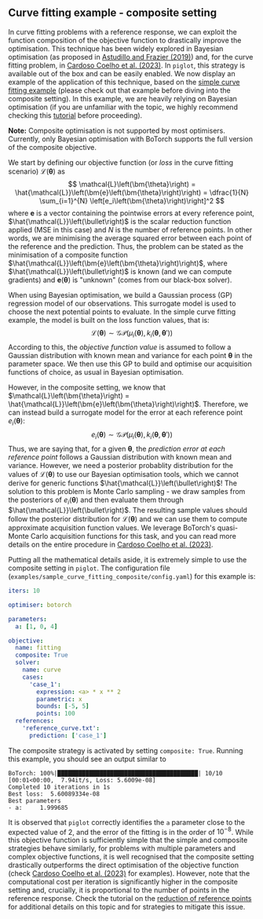 ## Curve fitting example - composite setting

In curve fitting problems with a reference response, we can exploit the function composition of the objective function to drastically improve the optimisation.
This technique has been widely explored in Bayesian optimisation (as proposed in [Astudillo and Frazier (2019)](https://doi.org/10.48550/arXiv.1906.01537)) and, for the curve fitting problem, in [Cardoso Coelho et al. (2023)](https://dx.doi.org/10.2139/ssrn.4674421).
In `piglot`, this strategy is available out of the box and can be easily enabled.
We now display an example of the application of this technique, based on the [simple curve fitting example](../sample_curve_fitting/description.md) (please check out that example before diving into the composite setting).
In this example, we are heavily relying on Bayesian optimisation (if you are unfamiliar with the topic, we highly recommend checking this [tutorial](https://doi.org/10.48550/arXiv.1807.02811) before proceeding).

**Note:** Composite optimisation is not supported by most optimisers.
Currently, only Bayesian optimisation with BoTorch supports the full version of the composite objective.

We start by defining our objective function (or *loss* in the curve fitting scenario) $\mathcal{L}\left(\bm{\theta}\right)$ as
$$
    \mathcal{L}\left(\bm{\theta}\right)
    =
    \hat{\mathcal{L}}\left(\bm{e}\left(\bm{\theta}\right)\right)
    =
    \dfrac{1}{N}
    \sum_{i=1}^{N}
    \left[e_i\left(\bm{\theta}\right)\right]^2
$$
where $\bm{e}$ is a vector containing the pointwise errors at every reference point, $\hat{\mathcal{L}}\left(\bullet\right)$ is the scalar reduction function applied (MSE in this case) and $N$ is the number of reference points.
In other words, we are minimising the average squared error between each point of the reference and the prediction.
Thus, the problem can be stated as the minimisation of a composite function $\hat{\mathcal{L}}\left(\bm{e}\left(\bm{\theta}\right)\right)$, where $\hat{\mathcal{L}}\left(\bullet\right)$ is known (and we can compute gradients) and $\bm{e}\left(\bm{\theta}\right)$ is "unknown" (comes from our black-box solver).

When using Bayesian optimisation, we build a Gaussian process (GP) regression model of our observations.
This surrogate model is used to choose the next potential points to evaluate.
In the simple curve fitting example, the model is built on the loss function values, that is:
$$
    \mathcal{L}\left(\bm{\theta}\right)
    \sim
    \mathcal{GP}
    \left(
        \mu_i\left(\bm{\theta}\right),
        k_i\left(\bm{\theta},\bm{\theta}'\right)
    \right)
$$
According to this, the *objective function value* is assumed to follow a Gaussian distribution with known mean and variance for each point $\bm{\theta}$ in the parameter space.
We then use this GP to build and optimise our acquisition functions of choice, as usual in Bayesian optimisation.

However, in the composite setting, we know that $\mathcal{L}\left(\bm{\theta}\right) = \hat{\mathcal{L}}\left(\bm{e}\left(\bm{\theta}\right)\right)$.
Therefore, we can instead build a surrogate model for the error at each reference point $e_i\left(\bm{\theta}\right)$:
$$
    e_i\left(\bm{\theta}\right)
    \sim
    \mathcal{GP}
    \left(
        \mu_i\left(\bm{\theta}\right),
        k_i\left(\bm{\theta},\bm{\theta}'\right)
    \right)
$$
Thus, we are saying that, for a given $\bm{\theta}$, the *prediction error at each reference point* follows a Gaussian distribution with known mean and variance.
However, we need a posterior probablity distribution for the values of $\mathcal{L}\left(\bm{\theta}\right)$ to use our Bayesian optimisation tools, which we cannot derive for generic functions $\hat{\mathcal{L}}\left(\bullet\right)$!
The solution to this problem is Monte Carlo sampling - we draw samples from the posteriors of $e_i\left(\bm{\theta}\right)$ and then evaluate them through $\hat{\mathcal{L}}\left(\bullet\right)$.
The resulting sample values should follow the posterior distribution for $\mathcal{L}\left(\bm{\theta}\right)$ and we can use them to compute approximate acquisition function values.
We leverage BoTorch's quasi-Monte Carlo acquisition functions for this task, and you can read more details on the entire procedure in [Cardoso Coelho et al. (2023)](https://dx.doi.org/10.2139/ssrn.4674421).

Putting all the mathematical details aside, it is extremely simple to use the composite setting in `piglot`.
The configuration file (`examples/sample_curve_fitting_composite/config.yaml`) for this example is:
```yaml
iters: 10

optimiser: botorch

parameters:
  a: [1, 0, 4]

objective:
  name: fitting
  composite: True
  solver:
    name: curve
    cases:
      'case_1':
        expression: <a> * x ** 2
        parametric: x
        bounds: [-5, 5]
        points: 100
  references:
    'reference_curve.txt':
      prediction: ['case_1']
```
The composite strategy is activated by setting `composite: True`.
Running this example, you should see an output similar to
```
BoTorch: 100%|████████████████████████████████████████| 10/10 [00:01<00:00,  7.94it/s, Loss: 5.6009e-08]
Completed 10 iterations in 1s
Best loss:  5.60089334e-08
Best parameters
- a:     1.999685
```
It is observed that `piglot` correctly identifies the `a` parameter close to the expected value of 2, and the error of the fitting is in the order of $10^{-8}$.
While this objective function is sufficiently simple that the simple and composite strategies behave similarly, for problems with multiple parameters and complex objective functions, it is well recognised that the composite setting drastically outperforms the direct optimisation of the objective function (check [Cardoso Coelho et al. (2023)](https://dx.doi.org/10.2139/ssrn.4674421) for examples).
However, note that the computational cost per iteration is significantly higher in the composite setting and, crucially, it is proportional to the number of points in the reference response.
Check the tutorial on the [reduction of reference points](../reference_reduction_composite/description.md) for additional details on this topic and for strategies to mitigate this issue.
